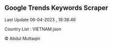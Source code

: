 

## Google Trends Keywords Scraper 
 
Last Update 06-04-2023 , 19:38:46

Country List :
VIETNAM.json



© Abdul Muttaqin 
